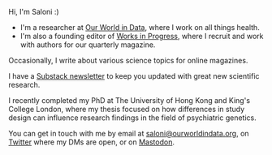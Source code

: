 Hi, I'm Saloni :)

- I'm a researcher at [Our World in Data](https://ourworldindata.org), where I work on all things health. 
- I'm also a founding editor of [Works in Progress](https://worksinprogress.co), where I recruit and work with authors for our quarterly magazine. 

Occasionally, I write about various science topics for online magazines.

I have a [Substack newsletter](https://salonium.substack.com) to keep you updated with great new scientific research.

I recently completed my PhD at The University of Hong Kong and King's College London, where my thesis focused on how differences in study design can influence research findings in the field of psychiatric genetics.

You can get in touch with me by email at saloni@ourworldindata.org, on [Twitter](https://twitter.com/salonium) where my DMs are open, or on <a rel="me" href="https://fediscience.org/@salonium">Mastodon</a>.

